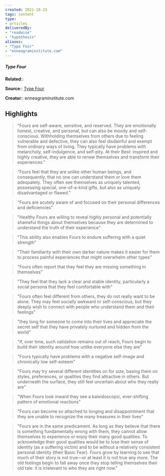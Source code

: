 ```yaml
---
created: 2021-10-23
tags: content
type: 
- articles
deliveredBy: 
- "readwise"
- "hypothesis"
aliases:
- "Type Four"
- "enneagraminstitute.com"
---
```

##### Type Four

**Related**:: 

**Source**:: [Type Four](https://www.enneagraminstitute.com/type-4)

**Creator**:: enneagraminstitute.com

## Highlights
  
> "Fours are self-aware, sensitive, and reserved. They are emotionally honest, creative, and personal, but can also be moody and self-conscious. Withholding themselves from others due to feeling vulnerable and defective, they can also feel disdainful and exempt from ordinary ways of living. They typically have problems with melancholy, self-indulgence, and self-pity. At their Best: inspired and highly creative, they are able to renew themselves and transform their experiences." 

  
> "Fours feel that they are unlike other human beings, and consequently, that no one can understand them or love them adequately. They often see themselves as uniquely talented, possessing special, one-of-a-kind gifts, but also as uniquely disadvantaged or flawed." 

  
> "Fours are acutely aware of and focused on their personal differences and deficiencies" 

  
> "Healthy Fours are willing to reveal highly personal and potentially shameful things about themselves because they are determined to understand the truth of their experience" 

  
> "This ability also enables Fours to endure suffering with a quiet strength" 

  
> "Their familiarity with their own darker nature makes it easier for them to process painful experiences that might overwhelm other types" 

  
> "Fours often report that they feel they are missing something in themselves" 

  
> "They feel that they lack a clear and stable identity, particularly a social persona that they feel comfortable with" 

  
> "Fours often feel different from others, they do not really want to be alone. They may feel socially awkward or self-conscious, but they deeply wish to connect with people who understand them and their feelings" 

  
> "they long for someone to come into their lives and appreciate the secret self that they have privately nurtured and hidden from the world" 

  
> "If, over time, such validation remains out of reach, Fours begin to build their identity around how unlike everyone else they are" 

  
> "Fours typically have problems with a negative self-image and chronically low self-esteem" 

  
> "Fours may try several different identities on for size, basing them on styles, preferences, or qualities they find attractive in others. But underneath the surface, they still feel uncertain about who they really are" 

  
> "When Fours look inward they see a kaleidoscopic, ever-shifting pattern of emotional reactions" 

  
> "Fours can become so attached to longing and disappointment that they are unable to recognize the many treasures in their lives" 

  
> "Fours are in the same predicament. As long as they believe that there is something fundamentally wrong with them, they cannot allow themselves to experience or enjoy their many good qualities. To acknowledge their good qualities would be to lose their sense of identity (as a suffering victim) and to be without a relatively consistent personal identity (their Basic Fear). Fours grow by learning to see that much of their story is not true—or at least it is not true any more. The old feelings begin to fall away once they stop telling themselves their old tale: it is irrelevant to who they are right now." 

